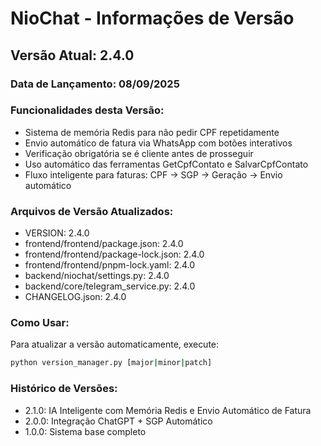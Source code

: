 # NioChat - Informações de Versão

## Versão Atual: 2.4.0

### Data de Lançamento: 08/09/2025

### Funcionalidades desta Versão:
- Sistema de memória Redis para não pedir CPF repetidamente
- Envio automático de fatura via WhatsApp com botões interativos
- Verificação obrigatória se é cliente antes de prosseguir
- Uso automático das ferramentas GetCpfContato e SalvarCpfContato
- Fluxo inteligente para faturas: CPF → SGP → Geração → Envio automático

### Arquivos de Versão Atualizados:
- VERSION: 2.4.0
- frontend/frontend/package.json: 2.4.0
- frontend/frontend/package-lock.json: 2.4.0
- frontend/frontend/pnpm-lock.yaml: 2.4.0
- backend/niochat/settings.py: 2.4.0
- backend/core/telegram_service.py: 2.4.0
- CHANGELOG.json: 2.4.0

### Como Usar:
Para atualizar a versão automaticamente, execute:
```bash
python version_manager.py [major|minor|patch]
```

### Histórico de Versões:
- 2.1.0: IA Inteligente com Memória Redis e Envio Automático de Fatura
- 2.0.0: Integração ChatGPT + SGP Automático
- 1.0.0: Sistema base completo
